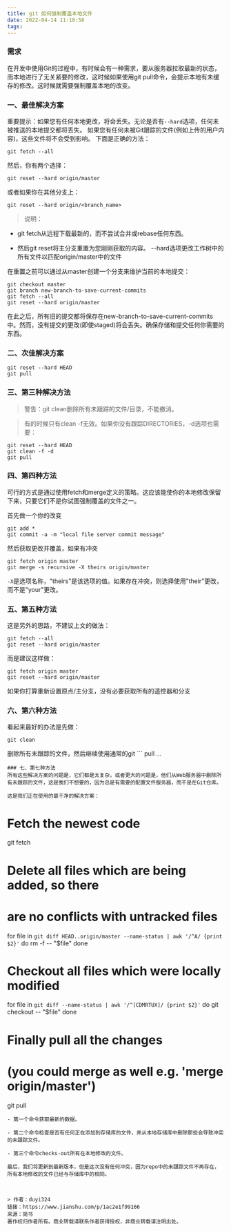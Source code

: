 ```yaml
---
title: git 如何强制覆盖本地文件
date: 2022-04-14 11:10:58
tags:
---
```

### 需求
在开发中使用Git的过程中，有时候会有一种需求，要从服务器拉取最新的状态，而本地进行了无关紧要的修改，这时候如果使用git pull命令，会提示本地有未缓存的修改。这时候就需要强制覆盖本地的改变。

### 一、最佳解决方案
重要提示：如果您有任何本地更改，将会丢失。无论是否有`--hard`选项，任何未被推送的本地提交都将丢失。
如果您有任何未被Git跟踪的文件(例如上传的用户内容)，这些文件将不会受到影响。
下面是正确的方法：
```
git fetch --all
```
然后，你有两个选择：
```
git reset --hard origin/master
```
或者如果你在其他分支上：
```
git reset --hard origin/<branch_name>
```
> 说明：
- git fetch从远程下载最新的，而不尝试合并或rebase任何东西。

- 然后git reset将主分支重置为您刚刚获取的内容。 --hard选项更改工作树中的所有文件以匹配origin/master中的文件

在重置之前可以通过从master创建一个分支来维护当前的本地提交：
```
git checkout master
git branch new-branch-to-save-current-commits
git fetch --all
git reset --hard origin/master
```
在此之后，所有旧的提交都将保存在new-branch-to-save-current-commits中。然而，没有提交的更改(即使staged)将会丢失。确保存储和提交任何你需要的东西。

### 二、次佳解决方案
```
git reset --hard HEAD
git pull
```
### 三、第三种解决方法
> 警告：git clean删除所有未跟踪的文件/目录，不能撤消。

> 有的时候只有clean -f无效。如果你没有跟踪DIRECTORIES，-d选项也需要：
```
git reset --hard HEAD
git clean -f -d
git pull
```
### 四、第四种方法
可行的方式是通过使用fetch和merge定义的策略。这应该能使你的本地修改保留下来，只要它们不是你试图强制覆盖的文件之一。

首先做一个你的改变
```
git add *
git commit -a -m "local file server commit message"
```
然后获取更改并覆盖，如果有冲突
```
git fetch origin master
git merge -s recursive -X theirs origin/master
```
`-X`是选项名称，"theirs"是该选项的值。如果存在冲突，则选择使用"their"更改，而不是"your"更改。

### 五、第五种方法
这是另外的思路，不建议上文的做法：
```
git fetch --all
git reset --hard origin/master
```
而是建议这样做：
```
git fetch origin master
git reset --hard origin/master
```
如果你打算重新设置原点/主分支，没有必要获取所有的遥控器和分支

### 六、第六种方法
看起来最好的办法是先做：
```
git clean
```
删除所有未跟踪的文件，然后继续使用通常的git ```
pull ...
```
### 七、第七种方法
所有这些解决方案的问题是，它们都是太复杂，或者更大的问题是，他们从Web服务器中删除所有未跟踪的文件，这是我们不想要的，因为总是有需要的配置文件服务器，而不是在Git仓库。

这是我们正在使用的最干净的解决方案：
```
# Fetch the newest code
git fetch

# Delete all files which are being added, so there
# are no conflicts with untracked files
for file in `git diff HEAD..origin/master --name-status | awk '/^A/ {print $2}'`
do
    rm -f -- "$file"
done

# Checkout all files which were locally modified
for file in `git diff --name-status | awk '/^[CDMRTUX]/ {print $2}'`
do
    git checkout -- "$file"
done

# Finally pull all the changes
# (you could merge as well e.g. 'merge origin/master')
git pull
```
- 第一个命令获取最新的数据。

- 第二个命令检查是否有任何正在添加到存储库的文件，并从本地存储库中删除那些会导致冲突的未跟踪文件。

- 第三个命令checks-out所有在本地修改的文件。

最后，我们将更新到最新版本，但是这次没有任何冲突，因为repo中的未跟踪文件不再存在，所有本地修改的文件已经与存储库中的相同。



> 作者：duyi324
链接：https://www.jianshu.com/p/1ac2e1f99166
来源：简书
著作权归作者所有。商业转载请联系作者获得授权，非商业转载请注明出处。